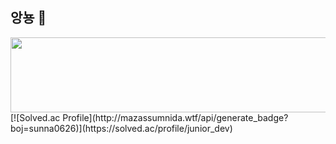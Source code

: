 ## 앙뇽 👋

<a href="https://github.com/devxb/gitanimals">
  <img src="https://render.gitanimals.org/lines/{SUN-AAA}?pet-id=1" width="1000" height="120"/>
</a>
<br>
[![Solved.ac Profile](http://mazassumnida.wtf/api/generate_badge?boj=sunna0626)](https://solved.ac/profile/junior_dev)


